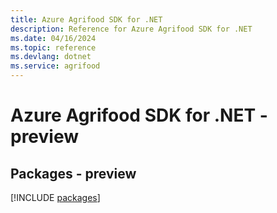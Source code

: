 ```yaml
---
title: Azure Agrifood SDK for .NET
description: Reference for Azure Agrifood SDK for .NET
ms.date: 04/16/2024
ms.topic: reference
ms.devlang: dotnet
ms.service: agrifood
---
```

# Azure Agrifood SDK for .NET - preview
## Packages - preview
[!INCLUDE [packages](agrifood-index.md)]